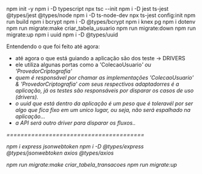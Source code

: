 npm init -y
npm i -D typescript
npx tsc --init
npm i -D jest ts-jest @types/jest @types/node
npm i -D ts-node-dev
npx ts-jest config:init
npm run build
npm i bcrypt
npm i -D @types/bcrypt
npm i knex pg
npm i dotenv
npm run migrate:make criar_tabela_usuario
npm run migrate:down
npm run migrate:up
npm i uuid
npm i -D @types/uuid

Entendendo o que foi feito até agora:
- até agora o que está guiando a aplicação são dos teste -> DRIVERS
- ele utiliza algunas portas como a 'ColecaoUsuario<I>' ou 'ProvedorCriptografia<I>'
- quem é responsável por chamar as implementações 'ColecaoUsuario<I>' & 'ProvedorCriptografia<I>' com seus respectivos adaptadorres é a aplicação, já os testes são responsáveis por disparar os casos de uso (drivers).
- o uuid que está dentro da aplicação é um peso que é toleravél por ser algo que fica fixo em um unico lugar, ou seja, não será espalhado na aplicação...
- a API será outro driver para disparar os fluxos..

=======================================

npm i express jsonwebtoken
npm i -D @types/express @types/jsonwebtoken axios @types/axios


npm run migrate:make criar_tabela_transacoes
npm run migrate:up